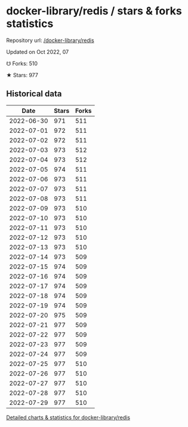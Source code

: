 # docker-library/redis / stars & forks statistics

Repository url: [/docker-library/redis](https://github.com/docker-library/redis)

Updated on Oct 2022, 07

☋ Forks: 510

★ Stars: 977

## Historical data
| Date | Stars | Forks |
|------|-------|-------|
| 2022-06-30 | 971 | 511 | 
| 2022-07-01 | 972 | 511 | 
| 2022-07-02 | 972 | 511 | 
| 2022-07-03 | 973 | 512 | 
| 2022-07-04 | 973 | 512 | 
| 2022-07-05 | 974 | 511 | 
| 2022-07-06 | 973 | 511 | 
| 2022-07-07 | 973 | 511 | 
| 2022-07-08 | 973 | 511 | 
| 2022-07-09 | 973 | 510 | 
| 2022-07-10 | 973 | 510 | 
| 2022-07-11 | 973 | 510 | 
| 2022-07-12 | 973 | 510 | 
| 2022-07-13 | 973 | 510 | 
| 2022-07-14 | 973 | 509 | 
| 2022-07-15 | 974 | 509 | 
| 2022-07-16 | 974 | 509 | 
| 2022-07-17 | 974 | 509 | 
| 2022-07-18 | 974 | 509 | 
| 2022-07-19 | 974 | 509 | 
| 2022-07-20 | 975 | 509 | 
| 2022-07-21 | 977 | 509 | 
| 2022-07-22 | 977 | 509 | 
| 2022-07-23 | 977 | 509 | 
| 2022-07-24 | 977 | 509 | 
| 2022-07-25 | 977 | 510 | 
| 2022-07-26 | 977 | 510 | 
| 2022-07-27 | 977 | 510 | 
| 2022-07-28 | 977 | 510 | 
| 2022-07-29 | 977 | 510 | 


[Detailed charts & statistics for docker-library/redis](https://reviewgithub.com/rep/docker-library/redis)
